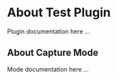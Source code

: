 # About Test Plugin

Plugin documentation here ...

## About Capture Mode

Mode documentation here ...